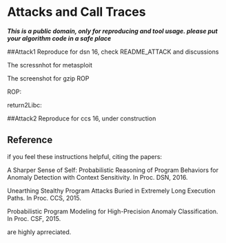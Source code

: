 # Attacks and Call Traces

***This is a public domain, only for reproducing and tool usage. please put your algorithm code in a safe place***

##Attack1 Reproduce
for dsn 16, check README_ATTACK and discussions

The scressnhot for metasploit



The screenshot for gzip ROP

ROP:


return2Libc:



##Attack2 Reproduce
for ccs 16, under construction 


## Reference 
if you feel these instructions helpful, citing the papers:

A Sharper Sense of Self: Probabilistic Reasoning of Program Behaviors for Anomaly Detection with Context Sensitivity. In Proc. DSN, 2016.

Unearthing Stealthy Program Attacks Buried in Extremely Long Execution Paths. In Proc. CCS, 2015.

Probabilistic Program Modeling for High-Precision Anomaly Classification. In Proc. CSF, 2015.

are highly aprreciated.


